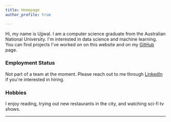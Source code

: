 ```yaml
---
title: Homepage
author_profile: true

---
```

Hi, my name is Ujjwal. I am a computer science graduate from the Australian National
University. I'm interested in data science and machine learning. You can find projects I've worked on on this website and on my [GitHub][myGH] page.  

### Employment Status
Not part of a team at the moment. 
Please reach out to me through [LinkedIn][myLI] if you're interested in hiring. 

### Hobbies
I enjoy reading, trying out new restaurants in the city, and watching sci-fi tv shows.
 

---
[myLI]: https://www.linkedin.com/in/ujjwal-bansal-anu/ "Ujjwal's LinkedIn profile"
[myGH]: https://github.com/ujjwal-bansal "Ujjwal's GitHub"
